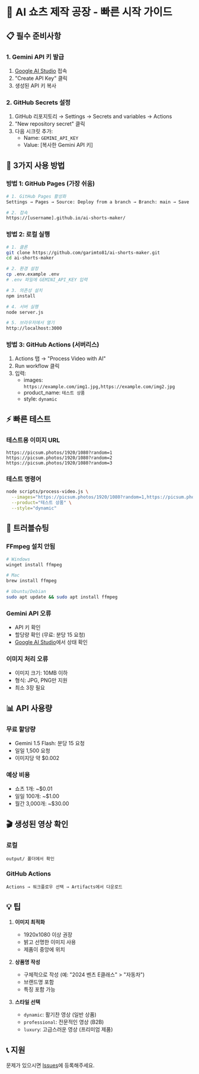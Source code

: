 # 🚀 AI 쇼츠 제작 공장 - 빠른 시작 가이드

## 📋 필수 준비사항

### 1. Gemini API 키 발급
1. [Google AI Studio](https://makersuite.google.com/app/apikey) 접속
2. "Create API Key" 클릭
3. 생성된 API 키 복사

### 2. GitHub Secrets 설정
1. GitHub 리포지토리 → Settings → Secrets and variables → Actions
2. "New repository secret" 클릭
3. 다음 시크릿 추가:
   - Name: `GEMINI_API_KEY`
   - Value: [복사한 Gemini API 키]

## 🎯 3가지 사용 방법

### 방법 1: GitHub Pages (가장 쉬움)
```bash
# 1. GitHub Pages 활성화
Settings → Pages → Source: Deploy from a branch → Branch: main → Save

# 2. 접속
https://[username].github.io/ai-shorts-maker/
```

### 방법 2: 로컬 실행
```bash
# 1. 클론
git clone https://github.com/garimto81/ai-shorts-maker.git
cd ai-shorts-maker

# 2. 환경 설정
cp .env.example .env
# .env 파일에 GEMINI_API_KEY 입력

# 3. 의존성 설치
npm install

# 4. 서버 실행
node server.js

# 5. 브라우저에서 열기
http://localhost:3000
```

### 방법 3: GitHub Actions (서버리스)
1. Actions 탭 → "Process Video with AI"
2. Run workflow 클릭
3. 입력:
   - images: `https://example.com/img1.jpg,https://example.com/img2.jpg`
   - product_name: `테스트 상품`
   - style: `dynamic`

## ⚡ 빠른 테스트

### 테스트용 이미지 URL
```
https://picsum.photos/1920/1080?random=1
https://picsum.photos/1920/1080?random=2
https://picsum.photos/1920/1080?random=3
```

### 테스트 명령어
```bash
node scripts/process-video.js \
  --images="https://picsum.photos/1920/1080?random=1,https://picsum.photos/1920/1080?random=2,https://picsum.photos/1920/1080?random=3" \
  --product="테스트 상품" \
  --style="dynamic"
```

## 🔧 트러블슈팅

### FFmpeg 설치 안됨
```bash
# Windows
winget install ffmpeg

# Mac
brew install ffmpeg

# Ubuntu/Debian
sudo apt update && sudo apt install ffmpeg
```

### Gemini API 오류
- API 키 확인
- 할당량 확인 (무료: 분당 15 요청)
- [Google AI Studio](https://makersuite.google.com/app/apikey)에서 상태 확인

### 이미지 처리 오류
- 이미지 크기: 10MB 이하
- 형식: JPG, PNG만 지원
- 최소 3장 필요

## 📊 API 사용량

### 무료 할당량
- Gemini 1.5 Flash: 분당 15 요청
- 일일 1,500 요청
- 이미지당 약 $0.002

### 예상 비용
- 쇼츠 1개: ~$0.01
- 일일 100개: ~$1.00
- 월간 3,000개: ~$30.00

## 🎬 생성된 영상 확인

### 로컬
```
output/ 폴더에서 확인
```

### GitHub Actions
```
Actions → 워크플로우 선택 → Artifacts에서 다운로드
```

## 💡 팁

1. **이미지 최적화**
   - 1920x1080 이상 권장
   - 밝고 선명한 이미지 사용
   - 제품이 중앙에 위치

2. **상품명 작성**
   - 구체적으로 작성 (예: "2024 벤츠 E클래스" > "자동차")
   - 브랜드명 포함
   - 특징 포함 가능

3. **스타일 선택**
   - `dynamic`: 활기찬 영상 (일반 상품)
   - `professional`: 전문적인 영상 (B2B)
   - `luxury`: 고급스러운 영상 (프리미엄 제품)

## 📞 지원

문제가 있으시면 [Issues](https://github.com/garimto81/ai-shorts-maker/issues)에 등록해주세요.